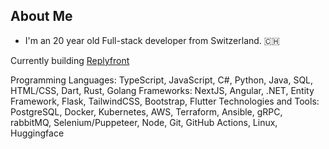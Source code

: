 ## About Me

- I'm an 20 year old Full-stack developer from Switzerland. 🇨🇭

Currently building [Replyfront](https://replyfront.com)

Programming Languages: TypeScript, JavaScript, C#, Python, Java, SQL, HTML/CSS, Dart, Rust, Golang
Frameworks: NextJS, Angular, .NET, Entity Framework, Flask, TailwindCSS, Bootstrap, Flutter
Technologies and Tools: PostgreSQL, Docker, Kubernetes, AWS, Terraform, Ansible, gRPC, rabbitMQ, Selenium/Puppeteer, Node, Git, GitHub Actions, Linux, Huggingface
